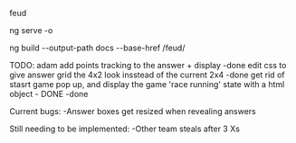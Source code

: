 feud

ng serve -o

ng build --output-path docs --base-href /feud/

TODO: adam
add points tracking to the answer + display
-done
edit css to give answer grid the 4x2 look insstead of the current 2x4
-done
get rid of stasrt game pop up, and display the game 'race running' state with a html object - DONE
-done

Current bugs:
-Answer boxes get resized when revealing answers

Still needing to be implemented:
-Other team steals after 3 Xs
